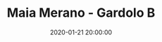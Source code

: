---
title: Maia Merano - Gardolo B
date: 2020-01-21 20:00:00
squadra-a: Bc Gardolo B
punteggio-a: 
squadra-b: Maia Merano
punteggio-b: 
partite/squadra: under-18-19-20
luogo: Palestra ¿Segantini¿
categoria: under 18
---
